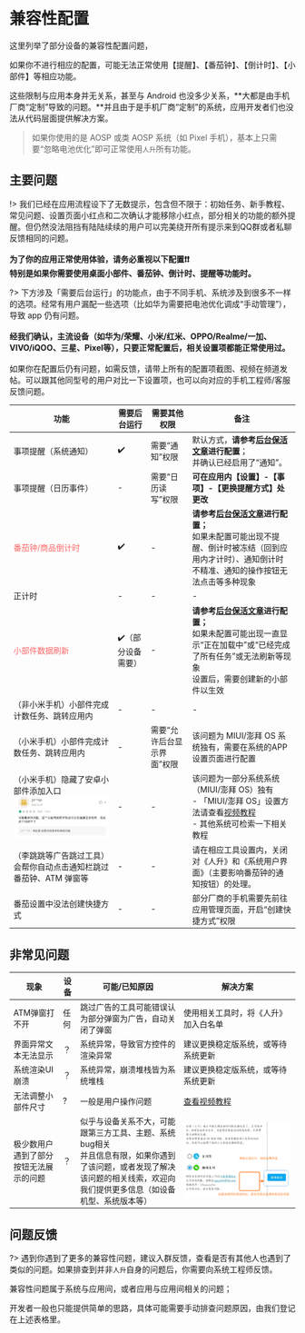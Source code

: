 # 兼容性配置

这里列举了部分设备的兼容性配置问题，

如果你不进行相应的配置，可能无法正常使用【提醒】、【番茄钟】、【倒计时】、【小部件】等相应功能。

这些限制与应用本身并无关系，甚至与 Android 也没多少关系，**大都是由手机厂商“定制”导致的问题。**并且由于是手机厂商“定制”的系统，应用开发者们也没法从代码层面提供解决方案。

> 如果你使用的是 AOSP 或类 AOSP 系统（如 Pixel 手机），基本上只需要“忽略电池优化”即可正常使用`人升`所有功能。



## 主要问题

!> 我们已经在应用流程设下了无数提示，包含但不限于：初始任务、新手教程、常见问题、设置页面小红点和二次确认才能移除小红点，部分相关的功能的额外提醒。但仍然没法阻挡有陆陆续续的用户可以完美绕开所有提示来到QQ群或者私聊反馈相同的问题。<br><br/>**为了你的应用正常使用体验，请务必重视以下配置❗❗<br/>特别是如果你需要使用桌面小部件、番茄钟、倒计时、提醒等功能时。**

?> 下方涉及「需要后台运行」的功能点，由于不同手机、系统涉及到很多不一样的选项。经常有用户漏配一些选项（比如华为需要把电池优化调成“手动管理”），导致 app 仍有问题。<br/><br/>**经我们确认，主流设备（如华为/荣耀、小米/红米、OPPO/Realme/一加、VIVO/iQOO、三星、Pixel等），只要正常配置后，相关设置项都能正常使用过。**<br/><br/>如果你在配置后仍有问题，如需反馈，请带上所有的配置项截图、视频在频道发帖。可以跟其他同型号的用户对比一下设置项，也可以向对应的手机工程师/客服反馈问题。

| 功能                                                         | 需要后台运行      | 需要其他权限               | 备注                                                         |
| ------------------------------------------------------------ | ----------------- | -------------------------- | ------------------------------------------------------------ |
| 事项提醒（系统通知）                                         | ✔️                 | 需要“通知”权限<br/>        | 默认方式，**请参考[后台保活文章](guide/background_running)进行配置**；<br/>并确认已经启用了“通知”。 |
| 事项提醒（日历事件）                                         | -                 | 需要“日历读写”权限         | **可在应用内【设置】-【事项】-【更换提醒方式】处更改**       |
| <span style="color: #ff6666;">番茄钟/商品倒计时</span>       | ✔️                 | -                          | **请参考[后台保活文章](guide/background_running)进行配置；**<br/>如果未配置可能出现不提醒、倒计时被冻结（回到应用内才计时）、通知倒计时不精准、通知的操作按钮无法点击等多种现象 |
| 正计时                                                       | -                 | -                          | -                                                            |
| <span style="color: #ff6666;">小部件数据刷新</span>          | ✔️（部分设备需要） | -                          | **请参考[后台保活文章](guide/background_running)进行配置；**<br/>如果未配置可能出现一直显示“正在加载中”或“已经完成了所有任务”或无法刷新等现象<br/>设置后，需要创建新的小部件以生效 |
| （非小米手机）小部件完成计数任务、跳转应用内                 | -                 | -                          | -                                                            |
| （小米手机）小部件完成计数任务、跳转应用内                   | -                 | 需要“允许后台显示界面”权限 | 该问题为 MIUI/澎拜 OS 系统独有，需要在系统的APP设置页面进行配置 |
| （小米手机）隐藏了安卓小部件添加入口<br/>![image-20230826171710670](_media/compatibility/image-20230826171710670.png) | -                 | -                          | 该问题为一部分系统系统（MIUI/澎拜 OS）独有<br/>- 「MIUI/澎拜 OS」设置方法请查看[视频教程](https://www.bilibili.com/video/BV17W4y1s7dL)<br/>- 其他系统可检索一下相关教程 |
| （李跳跳等广告跳过工具）会帮你自动点击通知栏跳过番茄钟、ATM 弹窗等 | -                 | -                          | 请在相应工具设置内，关闭对《人升》和《系统用户界面》（主要影响番茄钟的通知按钮）的处理。 |
| 番茄设置中没法创建快捷方式                                   | -                 | -                          | 部分厂商的手机需要先前往应用管理页面，开启“创建快捷方式”权限 |



## 非常见问题

| 现象                                   | 设备 | 可能/已知原因                                                | 解决方案                                                     |
| -------------------------------------- | ---- | ------------------------------------------------------------ | ------------------------------------------------------------ |
| ATM弹窗打不开                          | 任何 | 跳过广告的工具可能错误认为部分弹窗为广告，自动关闭了弹窗     | 使用相关工具时，将《人升》加入白名单                         |
| 界面异常文本无法显示                   | ？   | 系统异常，导致官方控件的渲染异常                             | 建议更换稳定版系统，或等待系统更新                           |
| 系统渲染UI崩溃                         | ？   | 系统异常，崩溃堆栈皆为系统堆栈                               | 建议更换稳定版系统，或等待系统更新                           |
| 无法调整小部件尺寸                     | ?    | 一般是用户操作问题                                           | [查看视频教程](https://www.bilibili.com/video/BV17W4y1s7dL/?share_source=copy_web&vd_source=141b0b80de90aedb6b7f25458fa6b5d1&t=70) |
| 极少数用户遇到了部分按钮无法展示的问题 | ？   | 似乎与设备关系不大，可能跟第三方工具、主题、系统bug相关<br/>并且信息有限，如果你遇到了该问题，或者发现了解决该问题的相关线索，欢迎向我们提供更多信息（如设备机型、系统版本等） | ![image-20240218235551125](_media/compatibility/image-20240218235551125.png) |



## 问题反馈

?> 遇到你遇到了更多的兼容性问题，建议入群反馈，查看是否有其他人也遇到了类似的问题。如果排查到并非`人升`自身的问题后，你需要向系统工程师反馈。

兼容性问题属于系统与应用间，或者应用与应用间相关的问题；

开发者一般也只能提供简单的思路，具体可能需要手动排查问题原因，由我们登记在上述表格里。
